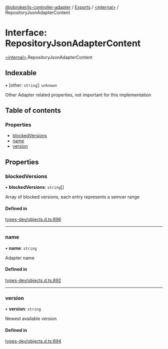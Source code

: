 [@iobroker/js-controller-adapter](../README.md) / [Exports](../modules.md) / [\<internal\>](../modules/internal_.md) / RepositoryJsonAdapterContent

# Interface: RepositoryJsonAdapterContent

[\<internal\>](../modules/internal_.md).RepositoryJsonAdapterContent

## Indexable

▪ [other: `string`]: `unknown`

Other Adapter related properties, not important for this implementation

## Table of contents

### Properties

- [blockedVersions](internal_.RepositoryJsonAdapterContent.md#blockedversions)
- [name](internal_.RepositoryJsonAdapterContent.md#name)
- [version](internal_.RepositoryJsonAdapterContent.md#version)

## Properties

### blockedVersions

• **blockedVersions**: `string`[]

Array of blocked versions, each entry represents a semver range

#### Defined in

[types-dev/objects.d.ts:896](https://github.com/ioBroker/ioBroker.js-controller/blob/289fdff3/packages/types-dev/objects.d.ts#L896)

___

### name

• **name**: `string`

Adapter name

#### Defined in

[types-dev/objects.d.ts:892](https://github.com/ioBroker/ioBroker.js-controller/blob/289fdff3/packages/types-dev/objects.d.ts#L892)

___

### version

• **version**: `string`

Newest available version

#### Defined in

[types-dev/objects.d.ts:894](https://github.com/ioBroker/ioBroker.js-controller/blob/289fdff3/packages/types-dev/objects.d.ts#L894)
